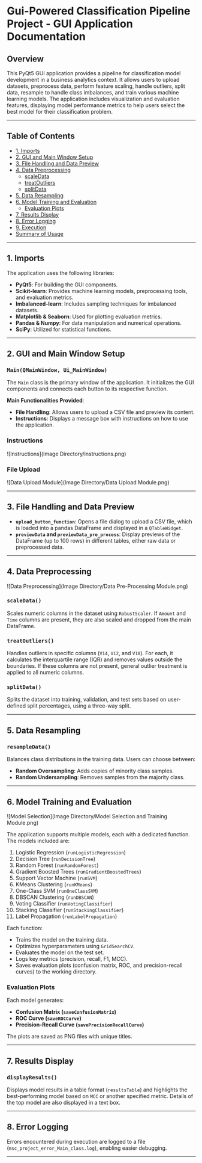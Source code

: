 # Gui-Powered Classification Pipeline Project - GUI Application Documentation

## Overview

This PyQt5 GUI application provides a pipeline for classification model development in a business analytics context. It allows users to upload datasets, preprocess data, perform feature scaling, handle outliers, split data, resample to handle class imbalances, and train various machine learning models. The application includes visualization and evaluation features, displaying model performance metrics to help users select the best model for their classification problem.

---

## Table of Contents

- [1. Imports](#1-imports)
- [2. GUI and Main Window Setup](#2-gui-and-main-window-setup)
- [3. File Handling and Data Preview](#3-file-handling-and-data-preview)
- [4. Data Preprocessing](#4-data-preprocessing)
  - [scaleData](#scaledata)
  - [treatOutliers](#treatoutliers)
  - [splitData](#splitdata)
- [5. Data Resampling](#5-data-resampling)
- [6. Model Training and Evaluation](#6-model-training-and-evaluation)
  - [Evaluation Plots](#evaluation-plots)
- [7. Results Display](#7-results-display)
- [8. Error Logging](#8-error-logging)
- [9. Execution](#9-execution)
- [Summary of Usage](#summary-of-usage)

---

## 1. Imports

The application uses the following libraries:

- **PyQt5**: For building the GUI components.
- **Scikit-learn**: Provides machine learning models, preprocessing tools, and evaluation metrics.
- **Imbalanced-learn**: Includes sampling techniques for imbalanced datasets.
- **Matplotlib & Seaborn**: Used for plotting evaluation metrics.
- **Pandas & Numpy**: For data manipulation and numerical operations.
- **SciPy**: Utilized for statistical functions.

---

## 2. GUI and Main Window Setup

### `Main(QMainWindow, Ui_MainWindow)`

The `Main` class is the primary window of the application. It initializes the GUI components and connects each button to its respective function.

**Main Functionalities Provided**:

- **File Handling**: Allows users to upload a CSV file and preview its content.
- **Instructions**: Displays a message box with instructions on how to use the application.

### Instructions
![Instructions](Image Directory/instructions.png)

### File Upload
![Data Upload Module](Image Directory/Data Upload Module.png)

---

## 3. File Handling and Data Preview

- **`upload_button_function`**: Opens a file dialog to upload a CSV file, which is loaded into a pandas DataFrame and displayed in a `QTableWidget`.
- **`previewData` and `previewData_pre_process`**: Display previews of the DataFrame (up to 100 rows) in different tables, either raw data or preprocessed data.

---

## 4. Data Preprocessing

![Data Preprocessing](Image Directory/Data Pre-Processing Module.png)

### `scaleData()`
Scales numeric columns in the dataset using `RobustScaler`. If `Amount` and `Time` columns are present, they are also scaled and dropped from the main DataFrame.

### `treatOutliers()`
Handles outliers in specific columns (`V14`, `V12`, and `V10`). For each, it calculates the interquartile range (IQR) and removes values outside the boundaries. If these columns are not present, general outlier treatment is applied to all numeric columns.

### `splitData()`
Splits the dataset into training, validation, and test sets based on user-defined split percentages, using a three-way split.

---

## 5. Data Resampling

### `resampleData()`
Balances class distributions in the training data. Users can choose between:
- **Random Oversampling**: Adds copies of minority class samples.
- **Random Undersampling**: Removes samples from the majority class.

---

## 6. Model Training and Evaluation

![Model Selection](Image Directory/Model Selection and Training Module.png)

The application supports multiple models, each with a dedicated function. The models included are:

1. Logistic Regression (`runLogisticRegression`)
2. Decision Tree (`runDecisionTree`)
3. Random Forest (`runRandomForest`)
4. Gradient Boosted Trees (`runGradientBoostedTrees`)
5. Support Vector Machine (`runSVM`)
6. KMeans Clustering (`runKMeans`)
7. One-Class SVM (`runOneClassSVM`)
8. DBSCAN Clustering (`runDBSCAN`)
9. Voting Classifier (`runVotingClassifier`)
10. Stacking Classifier (`runStackingClassifier`)
11. Label Propagation (`runLabelPropagation`)

Each function:
- Trains the model on the training data.
- Optimizes hyperparameters using `GridSearchCV`.
- Evaluates the model on the test set.
- Logs key metrics (precision, recall, F1, MCC).
- Saves evaluation plots (confusion matrix, ROC, and precision-recall curves) to the working directory.

### Evaluation Plots

Each model generates:
- **Confusion Matrix (`saveConfusionMatrix`)**
- **ROC Curve (`saveROCCurve`)**
- **Precision-Recall Curve (`savePrecisionRecallCurve`)**

The plots are saved as PNG files with unique titles.

---

## 7. Results Display

### `displayResults()`
Displays model results in a table format (`resultsTable`) and highlights the best-performing model based on `MCC` or another specified metric. Details of the top model are also displayed in a text box.

---

## 8. Error Logging

Errors encountered during execution are logged to a file (`msc_project_error_Main_class.log`), enabling easier debugging.

---

